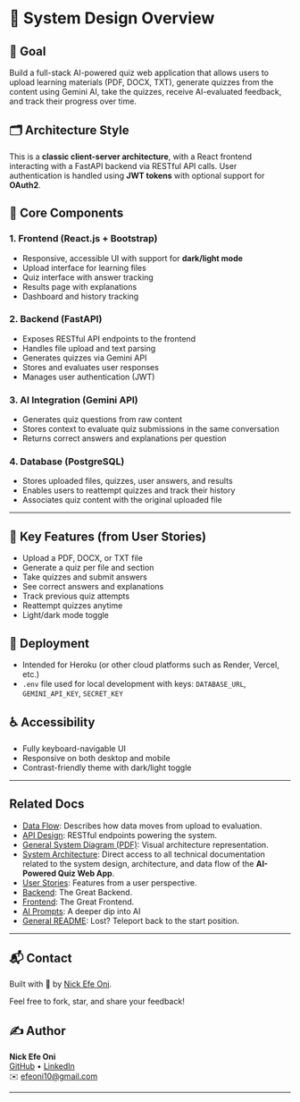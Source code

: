 # 🧱 System Design Overview

## 🎯 Goal
Build a full-stack AI-powered quiz web application that allows users to upload learning materials (PDF, DOCX, TXT), generate quizzes from the content using Gemini AI, take the quizzes, receive AI-evaluated feedback, and track their progress over time.

## 🗂️ Architecture Style
This is a **classic client-server architecture**, with a React frontend interacting with a FastAPI backend via RESTful API calls. User authentication is handled using **JWT tokens** with optional support for **OAuth2**.

## 🔧 Core Components

### 1. Frontend (React.js + Bootstrap)
- Responsive, accessible UI with support for **dark/light mode**
- Upload interface for learning files
- Quiz interface with answer tracking
- Results page with explanations
- Dashboard and history tracking

### 2. Backend (FastAPI)
- Exposes RESTful API endpoints to the frontend
- Handles file upload and text parsing
- Generates quizzes via Gemini API
- Stores and evaluates user responses
- Manages user authentication (JWT)

### 3. AI Integration (Gemini API)
- Generates quiz questions from raw content
- Stores context to evaluate quiz submissions in the same conversation
- Returns correct answers and explanations per question

### 4. Database (PostgreSQL)
- Stores uploaded files, quizzes, user answers, and results
- Enables users to reattempt quizzes and track their history
- Associates quiz content with the original uploaded file

---

## 📌 Key Features (from User Stories)
- Upload a PDF, DOCX, or TXT file
- Generate a quiz per file and section
- Take quizzes and submit answers
- See correct answers and explanations
- Track previous quiz attempts
- Reattempt quizzes anytime
- Light/dark mode toggle

## 🚀 Deployment
- Intended for Heroku (or other cloud platforms such as Render, Vercel, etc.)
- `.env` file used for local development with keys: `DATABASE_URL`, `GEMINI_API_KEY`, `SECRET_KEY`

## ♿ Accessibility
- Fully keyboard-navigable UI
- Responsive on both desktop and mobile
- Contrast-friendly theme with dark/light toggle

---

## Related Docs

- [Data Flow](../docs/architecture/data_flow.md): Describes how data moves from upload to evaluation.
- [API Design](../docs/architecture/api_design.md): RESTful endpoints powering the system.
- [General System Diagram (PDF)](../docs/diagrams/general_system_flow.pdf): Visual architecture representation.
- [System Architecture](../docs/README_architecture.md): Direct access to all technical documentation related to the system design, architecture, and data flow of the **AI-Powered Quiz Web App**.
- [User Stories](../docs/user_stories/20250409_143339_user_story.txt): Features from a user perspective.
- [Backend](../backend/README.md): The Great Backend.
- [Frontend](../frontend/README.md): The Great Frontend.
- [AI Prompts](../ai_prompts/README.md): A deeper dip into AI
- [General README](../README.md): Lost? Teleport back to the start position. 

---

## 📬 Contact
Built with 💙 by [Nick Efe Oni](mailto:efeoni10@gmail.com).

Feel free to fork, star, and share your feedback!

## ✍️ Author

**Nick Efe Oni**  
[GitHub](https://github.com/VictoriousWealth) • [LinkedIn](https://www.linkedin.com/in/nick-efe-oni)  
✉️ [efeoni10@gmail.com](mailto:efeoni10@gmail.com)

---
